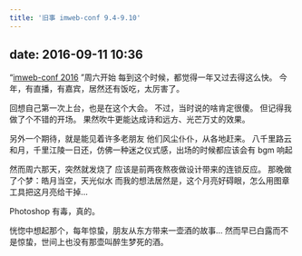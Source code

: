```yaml
---
title: '旧事 imweb-conf 9.4-9.10'
---
```


## date: 2016-09-11 10:36

“[imweb-conf 2016](http://imweb.io/topic/57d8ded5eebf12d673f74cdc?utm_source=tuicool&utm_medium=referral) ”周六开始
每到这个时候，都觉得一年又过去得这么快。
今年，有直播，有嘉宾，居然还有饭吃，太厉害了。

回想自己第一次上台，也是在这个大会。
不过，当时说的啥肯定很傻。
但记得我做了个不错的开场。
果然吹牛更能达成诗和远方、光芒万丈的效果。

另外一个期待，就是能见着许多老朋友
他们风尘仆仆，从各地赶来。
八千里路云和月，千里江陵一日还，仿佛一种迷之仪式感，出场的时候都应该会有 bgm 响起

然而周六那天，突然就发烧了
应该是前两夜熬夜做设计带来的连锁反应。
那晚做了个梦：皓月当空，天光似水
而我的想法居然是，这个月亮好碍眼，怎么用图章工具把这月亮给干掉…

Photoshop 有毒，真的。

恍惚中想起那个，每年惊蛰，朋友从东方带来一壶酒的故事…
然而早已白露而不是惊蛰，世间上也没有那壶叫醉生梦死的酒。
